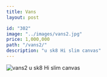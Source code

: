 ```yaml
---
title: Vans
layout: post

id: "302"
image: "../images/vans2.jpg"
price: 1,000,000
path: "/vans2/"
description: "u sk8 Hi slim canvas"
---
```


![vans2](../images/vans2.jpg)
u sk8 Hi slim canvas
